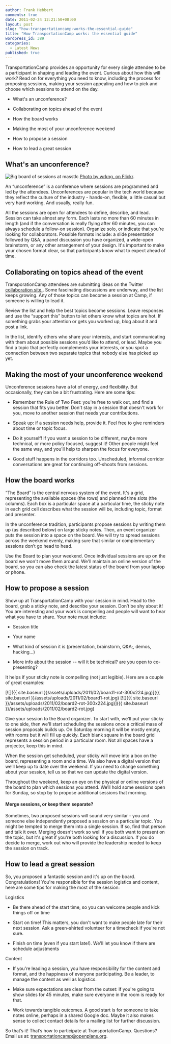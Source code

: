 ```yaml
---
author: Frank Hebbert
comments: true
date: 2011-02-24 12:21:50+00:00
layout: post
slug: "how-transportationcamp-works-the-essential-guide"
title: "How TransportationCamp works: the essential guide"
wordpress_id: 389
categories:
  - Latest News
published: true
---
```


TransportationCamp provides an opportunity for every single attendee to be a participant in shaping and leading the event.  Curious about how this will work? Read on for everything you need to know, including the process for proposing sessions, making your session appealing and how to pick and choose which sessions to attend on the day.





  * What's an unconference?


  * Collaborating on topics ahead of the event


  * How the board works


  * Making the most of your unconference weekend


  * How to propose a session


  * How to lead a great session



## What's an unconference?


![Big board of sessions at masstlc](http://farm2.static.flickr.com/1154/5099641006_fecd8f462c.jpg)
[Photo by wrkng, on Flickr](http://www.flickr.com/photos/wrkng/5099641006/).

An “unconference” is a conference where sessions are programmed and led by the attendees. Unconferences are popular in the tech world because they reflect the culture of the industry - hands-on, flexible, a little casual but very hard working. And usually, really fun.

All the sessions are open for attendees to define, describe, and lead. Session can take almost any form. Each lasts no more than 60 minutes in length (and if the conversation is really flying after 60 minutes, you can always schedule a follow-on session). Organize solo, or indicate that you’re looking for collaborators. Possible formats include: a slide presentation followed by Q&A, a panel discussion you have organized, a wide-open brainstorm, or any other arrangement of your design. It's important to make your chosen format clear, so that participants know what to expect ahead of time.



## Collaborating on topics ahead of the event


TransporationCamp attendees are submitting ideas on the Twitter [collaboration site.](http://ideas.transportationcamp.org). Some fascinating discussions are underway, and the list keeps growing. Any of those topics can become a session at Camp, if someone is willing to lead it.

Review the list and help the best topics become sessions. Leave responses and use the “support this” button to let others know what topics are hot. If something grabs your attention or gets you worked up, blog about it and post a link.

In the list, identify others who share your interests, and start communicating with them about possible sessions you’d like to attend, or lead. Maybe you find a topic that perfectly complements your interests, or you spot a connection between two separate topics that nobody else has picked up yet.



## Making the most of your unconference weekend


Unconference sessions have a lot of energy, and flexibility. But occasionally, they can be a bit frustrating. Here are some tips:




  * Remember the Rule of Two Feet: you're free to walk out, and find a session that fits you better. Don't stay in a session that doesn't work for you, move to another session that needs your contributions.


  * Speak up: if a session needs help, provide it. Feel free to give reminders about time or topic focus.


  * Do it yourself! if you want a session to be different, maybe more technical, or more policy focused, suggest it! Other people might feel the same way, and you'll help to sharpen the focus for everyone.


  * Good stuff happens in the corridors too. Unscheduled, informal corridor conversations are great for continuing off-shoots from sessions.









## How the board works


“The Board” is the central nervous system of the event. It's a grid, representing the available spaces (the rows) and planned time slots (the columns). Each box is a particular space at a particular time, the sticky note in each grid cell describes what the session will be, including topic, format and presenter.

In the unconference tradition, participants propose sessions by writing them up (as described below) on large sticky notes. Then, an event organizer puts the session into a space on the board. We will try to spread sessions across the weekend evenly, making sure that similar or complementary sessions don’t go head to head.

Use the Board to plan your weekend. Once individual sessions are up on the board we won't move them around.  We'll maintain an online version of the board, so you can also check the latest status of the board from your laptop or phone.



## How to propose a session


Show up at TransportationCamp with your session in mind. Head to the board, grab a sticky note, and describe your session. Don’t be shy about it!  You are interesting and your work is compelling and people will want to hear what you have to share. Your note must include:




  * Session title


  * Your name


  * What kind of session it is (presentation, brainstorm, Q&A;, demos, hacking...)


  * More info about the session -- will it be technical? are you open to co-presenting?



It helps if your sticky note is compelling (not just legible). Here are a couple of great examples:

[![]({{ site.baseurl }}/assets/uploads/2011/02/board1-rot-300x224.jpg)]({{ site.baseurl }}/assets/uploads/2011/02/board1-rot.jpg) [![]({{ site.baseurl }}/assets/uploads/2011/02/board2-rot-300x224.jpg)]({{ site.baseurl }}/assets/uploads/2011/02/board2-rot.jpg)

Give your session to the Board organizer. To start with, we'll put your sticky to one side, then we'll start scheduling the sessions once a critical mass of session proposals builds up. On Saturday morning it will be mostly empty, with rooms but it will fill up quickly. Each blank square in the board grid represents a session period in a particular room. Not all spaces have a projector, keep this in mind.

When the session get scheduled, your sticky will move into a box on the board, representing a room and a time. We also have a digital version that we’ll keep up to date over the weekend. If you need to change something about your session, tell us so that we can update the digital version.

Throughout the weekend, keep an eye on the physical or online versions of the board to plan which sessions you attend. We’ll hold some sessions open for Sunday, so stop by to propose additional sessions that morning.



#### Merge sessions, or keep them separate?


Sometimes, two proposed sessions will sound very similar - you and someone else independently proposed a session on a particular topic. You might be tempted to merge them into a single session. If so, find that person and talk it over. Merging doesn't work so well if you both want to present on the topic, but it's great if you're both looking for a discussion. If you do decide to merge, work out who will provide the leadership needed to keep the session on track.



## How to lead a great session


So, you proposed a fantastic session and it's up on the board. Congratulations! You're responsible for the session logistics and content, here are some tips for making the most of the session:

Logistics




  * Be there ahead of the start time, so you can welcome people and kick things off on time


  * Start on time! This matters, you don't want to make people late for their next session. Ask a green-shirted volunteer for a timecheck if you're not sure.


  * Finish on time (even if you start late!). We'll let you know if there are schedule adjustments



Content


  * If you're leading a session, you have responsibility for the content and format, and the happiness of everyone participating. Be a leader, to manage the content as well as logistics.


  * Make sure expectations are clear from the outset: if you're going to show slides for 45 minutes, make sure everyone in the room is ready for that.


  * Work towards tangible outcomes. A good start is for someone to take notes online, perhaps in a shared Google doc. Maybe it also makes sense to collect contact details for a mailing list for further discussion.





So that’s it! That’s how to participate at TransportationCamp. Questions? Email us at:  transportationcamp@openplans.org.
